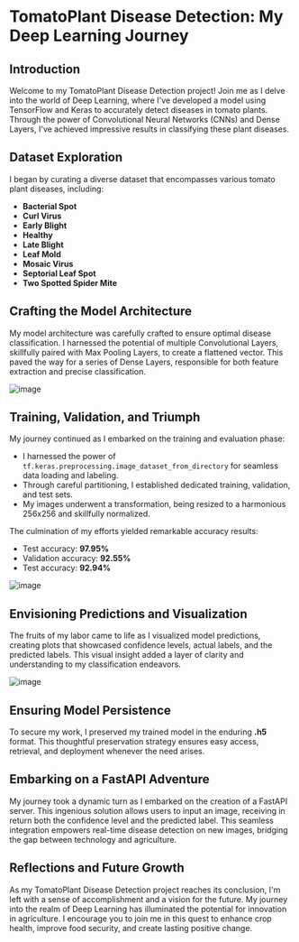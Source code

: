 # TomatoPlant Disease Detection: My Deep Learning Journey
## Introduction
Welcome to my TomatoPlant Disease Detection project! Join me as I delve into the world of Deep Learning, where I've developed a model using TensorFlow and Keras to accurately detect diseases in tomato plants. Through the power of Convolutional Neural Networks (CNNs) and Dense Layers, I've achieved impressive results in classifying these plant diseases.

## Dataset Exploration
I began by curating a diverse dataset that encompasses various tomato plant diseases, including:

* **Bacterial Spot**
* **Curl Virus**
* **Early Blight**
* **Healthy**
* **Late Blight**
* **Leaf Mold**
* **Mosaic Virus**
* **Septorial Leaf Spot**
* **Two Spotted Spider Mite**

## Crafting the Model Architecture
My model architecture was carefully crafted to ensure optimal disease classification. I harnessed the potential of multiple Convolutional Layers, skillfully paired with Max Pooling Layers, to create a flattened vector. This paved the way for a series of Dense Layers, responsible for both feature extraction and precise classification.

![image](https://github.com/mohd-arham-islam/TomatoPlant/assets/111959286/92b21a92-195a-4bdc-b857-3dfd8d7f846f)


## Training, Validation, and Triumph

My journey continued as I embarked on the training and evaluation phase:

* I harnessed the power of ```tf.keras.preprocessing.image_dataset_from_directory``` for seamless data loading and labeling.
* Through careful partitioning, I established dedicated training, validation, and test sets.
* My images underwent a transformation, being resized to a harmonious 256x256 and skillfully normalized.

The culmination of my efforts yielded remarkable accuracy results:
* Test accuracy: **97.95%**
* Validation accuracy: **92.55%**
* Test accuracy: **92.94%**

![image](https://github.com/mohd-arham-islam/TomatoPlant/assets/111959286/8ad1d4d7-a1ea-46fd-b1a3-6bb34e988a4f)


## Envisioning Predictions and Visualization
The fruits of my labor came to life as I visualized model predictions, creating plots that showcased confidence levels, actual labels, and the predicted labels. This visual insight added a layer of clarity and understanding to my classification endeavors.

![image](https://github.com/mohd-arham-islam/TomatoPlant/assets/111959286/da7b6744-d9f3-4970-9b7d-bf7a897e9414)


## Ensuring Model Persistence
To secure my work, I preserved my trained model in the enduring **.h5** format. This thoughtful preservation strategy ensures easy access, retrieval, and deployment whenever the need arises.

## Embarking on a FastAPI Adventure
My journey took a dynamic turn as I embarked on the creation of a FastAPI server. This ingenious solution allows users to input an image, receiving in return both the confidence level and the predicted label. This seamless integration empowers real-time disease detection on new images, bridging the gap between technology and agriculture.

## Reflections and Future Growth
As my TomatoPlant Disease Detection project reaches its conclusion, I'm left with a sense of accomplishment and a vision for the future. My journey into the realm of Deep Learning has illuminated the potential for innovation in agriculture. I encourage you to join me in this quest to enhance crop health, improve food security, and create lasting positive change.
